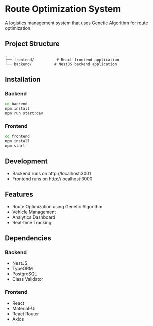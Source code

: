 # Route Optimization System

A logistics management system that uses Genetic Algorithm for route optimization.

## Project Structure

```
.
├── frontend/          # React frontend application
└── backend/          # NestJS backend application
```

## Installation

### Backend

```bash
cd backend
npm install
npm run start:dev
```

### Frontend

```bash
cd frontend
npm install
npm start
```

## Development

- Backend runs on http://localhost:3001
- Frontend runs on http://localhost:3000

## Features

- Route Optimization using Genetic Algorithm
- Vehicle Management
- Analytics Dashboard
- Real-time Tracking

## Dependencies

### Backend
- NestJS
- TypeORM
- PostgreSQL
- Class Validator

### Frontend
- React
- Material-UI
- React Router
- Axios 